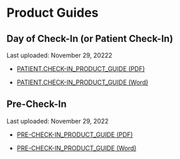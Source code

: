 # Product Guides

## Day of Check-In (or Patient Check-In)

Last uploaded: November 29, 20222

- [PATIENT.CHECK-IN_PRODUCT_GUIDE (PDF)](https://github.com/department-of-veterans-affairs/va.gov-team/files/10116266/PATIENT.CHECK-IN_PRODUCT_GUIDE.pdf)

- [PATIENT.CHECK-IN_PRODUCT_GUIDE (Word)](https://github.com/department-of-veterans-affairs/va.gov-team/files/10116256/PATIENT.CHECK-IN_PRODUCT_GUIDE.docx)


## Pre-Check-In


Last uploaded: November 29, 2022

- [PRE-CHECK-IN_PRODUCT_GUIDE (PDF)](https://github.com/department-of-veterans-affairs/va.gov-team/files/10116276/PRE-CHECK-IN_PRODUCT_GUIDE.pdf)

- [PRE-CHECK-IN_PRODUCT_GUIDE (Word)](https://github.com/department-of-veterans-affairs/va.gov-team/files/10116278/PRE-CHECK-IN_PRODUCT_GUIDE.docx)
